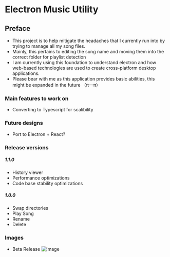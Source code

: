 # Electron Music Utility
## Preface
* This project is to help mitigate the headaches that I currently run into by trying to manage all my song files.
* Mainly, this pertains to editing the song name and moving them into the correct folder for playlist detection
* I am currently using this foundation to understand electron and how web-based technologies are used to create cross-platform desktop applications. 
* Please bear with me as this application provides basic abilities, this might be expanded in the future （πーπ）

### Main features to work on
* Converting to Typescript for scalibility 

### Future designs
* Port to Electron + React?

### Release versions
##### 1.1.0
* History viewer
* Performance optimizations
* Code base stability optimizations 

##### 1.0.0
* Swap directories
* Play Song
* Rename
* Delete

### Images
* Beta Release
![image](https://user-images.githubusercontent.com/57853013/103965877-4b5d2480-5124-11eb-9ba9-05e35ff8b12d.png)


